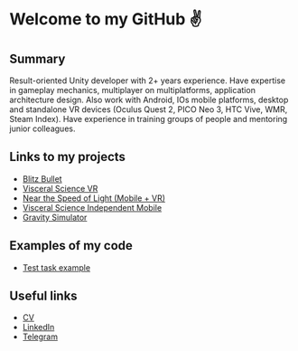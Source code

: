 # Welcome to my GitHub ✌

## Summary
Result-oriented Unity developer with 2+ years experience. Have expertise in
gameplay mechanics, multiplayer on multiplatforms, application architecture design.
Also work with Android, IOs mobile platforms, desktop and standalone VR devices
(Oculus Quest 2, PICO Neo 3, HTC Vive, WMR, Steam Index). Have experience in
training groups of people and mentoring junior colleagues.

## Links to my projects
* [Blitz Bullet](https://play.google.com/store/apps/details?id=com.iridescent.BlitzBullet&hl=en_US&gl=US)
* [Visceral Science VR](https://abelanavr.com/visceral-science)
* [Near the Speed of Light (Mobile + VR)](https://apps.apple.com/us/app/near-the-speed-of-light/id1580101816)
* [Visceral Science Independent Mobile](https://play.google.com/store/apps/details?id=com.abelanavr.visceralsciencear&hl=en_US&gl=US)
* [Gravity Simulator](https://www.facebook.com/abelanavr/videos/1506972989803097) 

## Examples of my code
* [Test task example](https://github.com/NooBiTTo/TestTaskExample)

## Useful links

- [CV](https://github.com/NooBiTTo/CV/blob/main/Unity_Developer_Aliaksandr_Kanonik.pdf)
- [LinkedIn](https://www.linkedin.com/in/aliaksandr-kanonik-525959195/)
- [Telegram](https://t.me/aleksandrkanonik)
